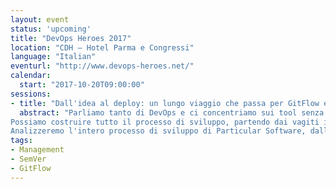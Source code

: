 ```yaml
---
layout: event
status: 'upcoming'
title: "DevOps Heroes 2017"
location: "CDH – Hotel Parma e Congressi"
language: "Italian"
eventurl: "http://www.devops-heroes.net/"
calendar:
  start: "2017-10-20T09:00:00"
sessions:
- title: "Dall'idea al deploy: un lungo viaggio che passa per GitFlow e SemVer"
  abstract: "Parliamo tanto di DevOps e ci concentriamo sui tool senza soffermarci a pensare che DevOps è principalmente una metodologia. Lo scopo è rendere l'intera filiera il più fluida e lineare possibile, rimuovendo impedimenti e cercando di prevenire e anticipare problemi.
Possiamo costruire tutto il processo di sviluppo, partendo dai vagiti iniziali del backlog per finire che il deploy fisico in ottica DevOps? Il processo ha impatto sulle scelte tecniche? Pratiche come SemVer e GitFlow hanno invece un impatto sul backlog?
Analizzeremo l'intero processo di sviluppo di Particular Software, dalla gestione del backlog al deploy automatico in produzione, con lo scopo di evidenziare come pratiche che sembrano disconnesse abbiano invece impatto su tutta la filiera."
tags:
- Management
- SemVer
- GitFlow
---
```

